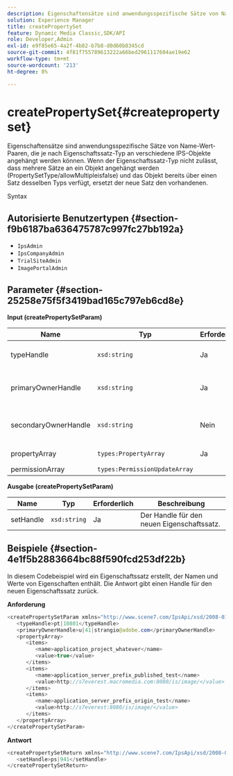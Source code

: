 ```yaml
---
description: Eigenschaftensätze sind anwendungsspezifische Sätze von Name-Wert-Paaren, die je nach Eigenschaftssatz-Typ an verschiedene IPS-Objekte angehängt werden können. Wenn der Eigenschaftssatz-Typ nicht zulässt, dass mehrere Sätze an ein Objekt angehängt werden (PropertySetType/allowMultipleisfalse) und das Objekt bereits über einen Satz desselben Typs verfügt, ersetzt der neue Satz den vorhandenen.
solution: Experience Manager
title: createPropertySet
feature: Dynamic Media Classic,SDK/API
role: Developer,Admin
exl-id: e9f85e65-4a2f-4b82-b7b8-d0d60b8345cd
source-git-commit: 4f81f755789613222a66bed2961117604ae19e62
workflow-type: tm+mt
source-wordcount: '213'
ht-degree: 8%

---
```


# createPropertySet{#createpropertyset}

Eigenschaftensätze sind anwendungsspezifische Sätze von Name-Wert-Paaren, die je nach Eigenschaftssatz-Typ an verschiedene IPS-Objekte angehängt werden können. Wenn der Eigenschaftssatz-Typ nicht zulässt, dass mehrere Sätze an ein Objekt angehängt werden (PropertySetType/allowMultipleisfalse) und das Objekt bereits über einen Satz desselben Typs verfügt, ersetzt der neue Satz den vorhandenen.

Syntax

## Autorisierte Benutzertypen {#section-f9b6187ba636475787c997fc27bb192a}

* `IpsAdmin`
* `IpsCompanyAdmin`
* `TrialSiteAdmin`
* `ImagePortalAdmin`

## Parameter {#section-25258e75f5f3419bad165c797eb6cd8e}

**Input (createPropertySetParam)**

| Name | Typ | Erforderlich | Beschreibung |
|---|---|---|---|
| typeHandle | `xsd:string` | Ja | Der Handle für den Eigenschaftssatz-Typ. |
| primaryOwnerHandle | `xsd:string` | Ja | Das Handle für den primären Eigentümer des Eigenschaftssatzes. |
| secondaryOwnerHandle | `xsd:string` | Nein | Das Handle an den sekundären Eigentümer des Eigenschaftssatzes. |
| propertyArray | `types:PropertyArray` | Ja | Das Array von Eigenschaften. |
| permissionArray | `types:PermissionUpdateArray` |  |  |

**Ausgabe (createPropertySetParam)**

| Name | Typ | Erforderlich | Beschreibung |
|---|---|---|---|
| setHandle | `xsd:string` | Ja | Der Handle für den neuen Eigenschaftssatz. |

## Beispiele {#section-4e1f5b2883664bc88f590fcd253df22b}

In diesem Codebeispiel wird ein Eigenschaftssatz erstellt, der Namen und Werte von Eigenschaften enthält. Die Antwort gibt einen Handle für den neuen Eigenschaftssatz zurück.

**Anforderung**

```java
<createPropertySetParam xmlns="http://www.scene7.com/IpsApi/xsd/2008-01-15">
   <typeHandle>pt|10801</typeHandle>
   <primaryOwnerHandle>u|41|strangio@adobe.com</primaryOwnerHandle>
   <propertyArray>
      <items>
         <name>application_project_whatever</name>
         <value>true</value>
      </items>
      <items>
         <name>application_server_prefix_published_test</name>
         <value>http://s7everest.macromedia.com:8080/is/image/</value>
      </items>
      <items>
         <name>application_server_prefix_origin_test</name>
         <value>http://s7everest:8080/is/image/</value>
      </items>
   </propertyArray>
</createPropertySetParam>
```

**Antwort**

```java
<createPropertySetReturn xmlns="http://www.scene7.com/IpsApi/xsd/2008-01-15">
   <setHandle>ps|941</setHandle>
</createPropertySetReturn>
```
